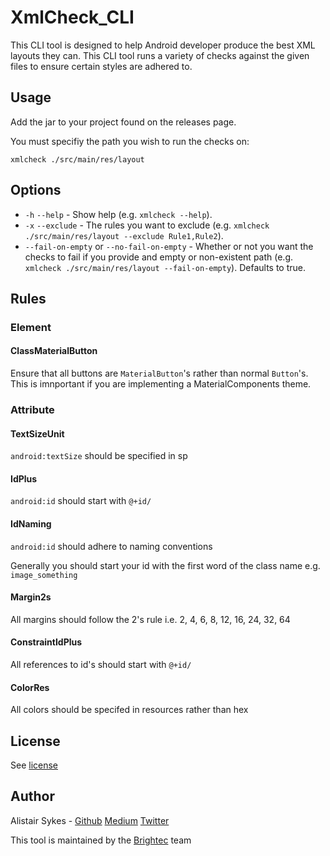 # XmlCheck_CLI

This CLI tool is designed to help Android developer produce the best XML layouts they can. This CLI tool runs a variety of checks against the given files to ensure certain styles are adhered to.

## Usage

Add the jar to your project found on the releases page.

You must specifiy the path you wish to run the checks on:

`xmlcheck ./src/main/res/layout`

## Options

- `-h` `--help` - Show help (e.g. `xmlcheck --help`).
- `-x` `--exclude` - The rules you want to exclude (e.g. `xmlcheck ./src/main/res/layout --exclude Rule1,Rule2`).
- `--fail-on-empty` or `--no-fail-on-empty` - Whether or not you want the checks to fail if you provide and empty or non-existent path (e.g. `xmlcheck ./src/main/res/layout --fail-on-empty`). Defaults to true.

## Rules

### Element

#### ClassMaterialButton

Ensure that all buttons are `MaterialButton`'s rather than normal `Button`'s. This is imnportant if you are implementing a MaterialComponents theme.

### Attribute

#### TextSizeUnit

`android:textSize` should be specified in sp

#### IdPlus

`android:id` should start with `@+id/`

#### IdNaming

`android:id` should adhere to naming conventions

Generally you should start your id with the first word of the class name e.g. `image_something`

#### Margin2s

All margins should follow the 2's rule i.e. 2, 4, 6, 8, 12, 16, 24, 32, 64

#### ConstraintIdPlus

All references to id's should start with `@+id/`

#### ColorRes

All colors should be specifed in resources rather than hex

## License

See [license](LICENSE)

## Author

Alistair Sykes - [Github](https://github.com/alistairsykes) [Medium](https://medium.com/@alistairsykes) [Twitter](https://twitter.com/SykesAlistair)

This tool is maintained by the [Brightec](https://www.brightec.co.uk/) team
